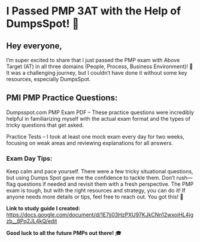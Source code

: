 # I Passed PMP 3AT with the Help of DumpsSpot! 🎉

## Hey everyone,

I’m super excited to share that I just passed the PMP exam with Above Target (AT) in all three domains (People, Process, Business Environment)! 🎯 It was a challenging journey, but I couldn’t have done it without some key resources, especially DumpsSpot.

## PMI PMP Practice Questions:

Dumpsspot.com PMP Exam PDF – These practice questions were incredibly helpful in familiarizing myself with the actual exam format and the types of tricky questions that get asked.

Practice Tests – I took at least one mock exam every day for two weeks, focusing on weak areas and reviewing explanations for all answers.

### Exam Day Tips:
Keep calm and pace yourself. There were a few tricky situational questions, but using Dumps Spot gave me the confidence to tackle them.
Don’t rush—flag questions if needed and revisit them with a fresh perspective.
The PMP exam is tough, but with the right resources and strategy, you can do it! If anyone needs more details or tips, feel free to reach out. You got this! 💪

**Link to study guide I created:** https://docs.google.com/document/d/1E7jj03HzPXU97KJkCNn12wxoiHL4jgzb__8Pq2JL4kQ/edit

**Good luck to all the future PMPs out there!** 🎓

